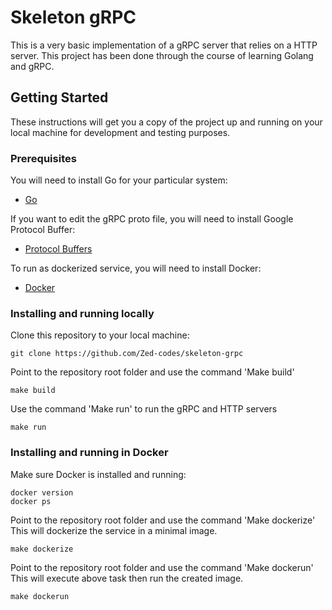 # Skeleton gRPC

This is a very basic implementation of a gRPC server that relies on a HTTP server.
This project has been done through the course of learning Golang and gRPC.

## Getting Started

These instructions will get you a copy of the project up and running on your local machine for development and testing purposes.

### Prerequisites

You will need to install Go for your particular system:

* [Go](https://golang.org/dl/)

If you want to edit the gRPC proto file, you will need to install Google Protocol Buffer:

* [Protocol Buffers](https://github.com/protocolbuffers/protobuf/releases/tag/v3.6.1)

To run as dockerized service, you will need to install Docker:

* [Docker](https://www.docker.com/get-started)

### Installing and running locally

Clone this repository to your local machine:

```
git clone https://github.com/Zed-codes/skeleton-grpc
```

Point to the repository root folder and use the command 'Make build'

```
make build
```

Use the command 'Make run' to run the gRPC and HTTP servers

```
make run
```

### Installing and running in Docker

Make sure Docker is installed and running:

```
docker version
docker ps
```

Point to the repository root folder and use the command 'Make dockerize'
This will dockerize the service in a minimal image.

```
make dockerize
```

Point to the repository root folder and use the command 'Make dockerun'
This will execute above task then run the created image.

```
make dockerun
```
